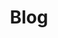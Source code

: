 ---
layout: page
pageclass: thoughts-page
title: Blog
excerpt: "A series of essays by Francis Terry about different aspects of architecture ranging for sketching, Palladio, Collaboration in architecture and Washington DC"
permalink: /thoughts/
redirect_from:  /thoughts/commodity-firmness-and-delight/
social_image: /images/social/social-ft.jpg
article: article
---